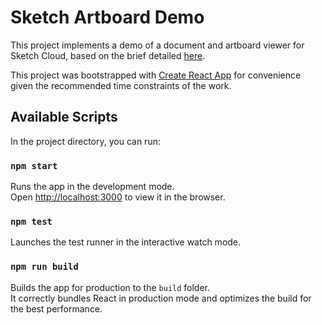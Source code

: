 # Sketch Artboard Demo

This project implements a demo of a document and artboard viewer for Sketch Cloud, based on the brief detailed [here](https://github.com/sketch-hq/frontend-code-test).

This project was bootstrapped with [Create React App](https://github.com/facebook/create-react-app) for convenience given the recommended time constraints of the work.

## Available Scripts

In the project directory, you can run:

### `npm start`

Runs the app in the development mode.<br />
Open [http://localhost:3000](http://localhost:3000) to view it in the browser.


### `npm test`

Launches the test runner in the interactive watch mode.

### `npm run build`

Builds the app for production to the `build` folder.<br />
It correctly bundles React in production mode and optimizes the build for the best performance.

